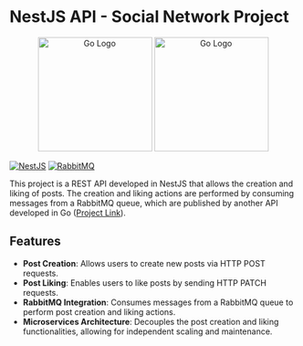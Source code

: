 # NestJS API - Social Network Project

<p align="center">
  <a href="https://go.dev/" target="blank"><img src="https://go.dev/images/go-logo-white.svg" width="200" alt="Go Logo" /></a>
  <a href="https://www.rabbitmq.com/" target="blank"><img src="https://www.rabbitmq.com/img/rabbitmq-logo-with-name.svg" width="200" alt="Go Logo" /></a>
</p>

[![NestJS](https://img.shields.io/badge/NestJS-v10.0.0-red.svg)](https://nestjs.com/)
[![RabbitMQ](https://img.shields.io/badge/RabbitMQ-v4.1.0-orange.svg)](https://www.rabbitmq.com/)

This project is a REST API developed in NestJS that allows the creation and liking of posts. The creation and liking actions are performed by consuming messages from a RabbitMQ queue, which are published by another API developed in Go (<a href="https://github.com/William-Libero/social-networking-posts-and-rabbitmq" target="blank">Project Link</a>).

## Features

- **Post Creation**: Allows users to create new posts via HTTP POST requests.
- **Post Liking**: Enables users to like posts by sending HTTP PATCH requests.
- **RabbitMQ Integration**: Consumes messages from a RabbitMQ queue to perform post creation and liking actions.
- **Microservices Architecture**: Decouples the post creation and liking functionalities, allowing for independent scaling and maintenance.

